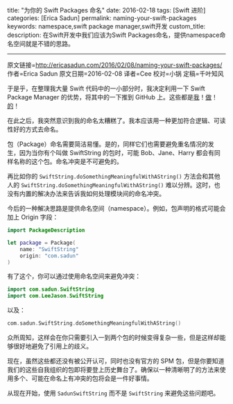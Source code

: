 title: "为你的 Swift Packages 命名"
date: 2016-02-18
tags: [Swift 进阶]
categories: [Erica Sadun]
permalink: naming-your-swift-packages
keywords: namespace,swift package manager,swift开发
custom_title: 
description: 在Swift开发中我们应该为Swift Packages命名，提供namespace命名空间就是不错的思路。

---
原文链接=http://ericasadun.com/2016/02/08/naming-your-swift-packages/
作者=Erica Sadun
原文日期=2016-02-08
译者=Cee
校对=小锅
定稿=千叶知风

<!--此处开始正文-->

于是乎，在整理我大量 Swift 代码中的一小部分时，我决定利用一下 Swift Package Manager 的优势，将其中的一下推到 GitHub 上。这些都是[我](https://github.com/erica/SwiftUtility)！[做](https://github.com/erica/SwiftCollections)！[的](https://github.com/erica/SwiftString)！

<!--more-->

在此之后，我突然意识到我的命名太糟糕了。我本应该用一种更加符合逻辑、可读性好的方式去命名。

包（Package）命名需要简洁易懂。是的，同样它们也需要避免重名情况的发生，因为当你有个叫做 SwiftString 的包时，可能 Bob、Jane、Harry 都会有同样名称的这个包。命名冲突是不可避免的。

再比如你的 `SwiftString.doSomethingMeaningfulWithAString()` 方法会和其他人的 `SwiftString.doSomethingMeaningfulWithAString()` 难以分辨。这时，也没有内置的解决办法来告诉我如何处理模块间的命名冲突。

今后的一种解决思路是提供命名空间（namespace）。例如，包声明的格式可能会加上 Origin 字段：

```swift
import PackageDescription

let package = Package(
    name: "SwiftString"
    origin: "com.sadun"
)
```

有了这个，你可以通过使用命名空间来避免冲突：

```swift
import com.sadun.SwiftString
import com.LeeJason.SwiftString
```

以及：

```swift
com.sadun.SwiftString.doSomethingMeaningfulWithAString()
```

众所周知，这样会在你只需要引入一到两个包的时候变得复杂一些，但是这样却能够很好地避免了引用上的歧义。

现在，虽然这些都还没有被公开认可，同时也没有官方的 SPM 包，但是你要知道我们的这些自我组织的包即将要登上历史舞台了。确保以一种清晰明了的方法来使用多个、可能在命名上有冲突的包将会是一件好事情。

从现在开始，使用 `SadunSwiftString` 而不是 `SwiftString` 来避免这些问题吧。